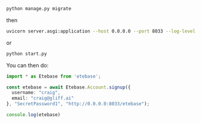 ```bash
python manage.py migrate
```

then
```bash
uvicorn server.asgi:application --host 0.0.0.0 --port 8033 --log-level trace --reload
```

or

```bash
python start.py
```


You can then do:

```typescript
import * as Etebase from 'etebase';

const etebase = await Etebase.Account.signup({
  username: "craig",
  email: "craig@gliff.ai"
}, "SecretPassword1", "http://0.0.0.0:8033/etebase");

console.log(etebase)
```